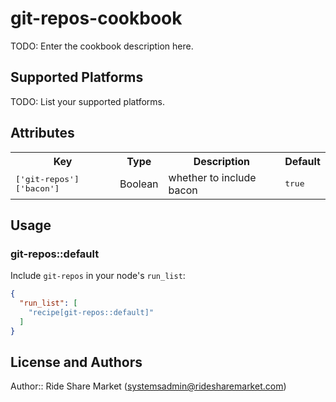 # git-repos-cookbook

TODO: Enter the cookbook description here.

## Supported Platforms

TODO: List your supported platforms.

## Attributes

<table>
  <tr>
    <th>Key</th>
    <th>Type</th>
    <th>Description</th>
    <th>Default</th>
  </tr>
  <tr>
    <td><tt>['git-repos']['bacon']</tt></td>
    <td>Boolean</td>
    <td>whether to include bacon</td>
    <td><tt>true</tt></td>
  </tr>
</table>

## Usage

### git-repos::default

Include `git-repos` in your node's `run_list`:

```json
{
  "run_list": [
    "recipe[git-repos::default]"
  ]
}
```

## License and Authors

Author:: Ride Share Market (<systemsadmin@ridesharemarket.com>)
